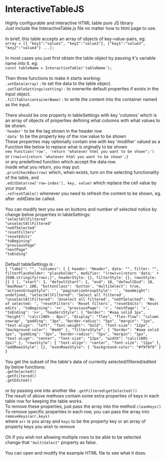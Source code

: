 # InteractiveTableJS
Highly configurable and interactive HTML table pure JS library
<br>
Just include the InteractiveTable.js file no matter how to html page to use.<br>
<br>
In brief, this table accepts an array of objects of key-value-pairs, eg:<br>
`array = [{ "key1":"value1", "key2":"value2"}, {"key1":"value3", "key2":"value4"} ...];`<br>
<br>
In most cases you just first obtain the table object by passing it's variable name into it. eg:<br>
`const tableName = InteractiveTable('tableName');`<br>
<br>
Then three functions to make it starts working:<br>
`.setData(array)` : to set the data to the table object.<br>
`.setTableSettings(setting)` : to overwrite default properties if exists in the input object.<br>
`.fillTable(containerName)` : to write the content into the container named as the input.<br>
<br>
There should be one property in tableSettings with key 'columns' which is an array of objects of properties defining what columns with what values to be shown.<br>
`'header'` to be the tag shown in the header row<br>
`'data'` to be the property key of the row value to be shown<br>
These properties may optionally contain one with key 'modifier' valued as a Function like below to replace what is orginally to be shown<br>
`new Function('row', 'return "whatever html you want to be shown";')`<br>
or `(row)=>{return 'whatever html you want to be shown';}`<br>
or any predefined function which accept the data row.<br>
inside what you return, you may put: <br>
`.printCheckBox(row)` which, when exists, turn on the selecting functionality of the table, and<br>
`.editData(row['row-index'], key, value)` which replace the cell value by your input.<br>
`.refreshTable()` whenever you need to refresh the content to be shown, eg. after .editData be called.<br>
<br>
You can modify text you see on buttons and number of selected notice by change below properties in tableSettings:<br>
`"selectAllFiltered"`<br>
`"unselectAllFiltered"`<br>
`"noOfSelected"`<br>
`"resetFilters"`<br>
`"resetEdits"`<br>
`"toBegining"`<br>
`"previousPage"`<br>
`"nextPage"`<br>
`"toEnding"`<br>
<br>
Default tableSettings is :<br>
`{
		"label": "",
		"columns": [
			{
				header: "Header",
				data: "",
				filter: "",
				filterPlaceholder: "placeholder",
				modifier: "(row)=>{return 'data:' + JSON.stringify(row);}",
				headerStyle: {},
				filterStyle: {},
				rowsStyle: {}
			}
		],
		"start": 1,
		"defaultStart": 1,
		"end": 10,
		"defaultEnd": 10,
		"maxRows": 100,
		"buttonClass": 'button',
		"multiSelect": true,
		"actionsGroupStyle": '',
		"paginationGroupStyle": '',
		"maxHeight": undefined,
		"selectAllFiltered": 'Select all filtered',
		"unselectAllFiltered": 'Unselect all filtered',
		"noOfSelected": 'No. of selected: ',
		"resetFilters": 'Reset filters',
		"resetEdits": 'Reset edits',
		"toBegining": '<<',
		"previousPage": '<',
		"nextPage": '>',
		"toEnding": '>>',
		"headersStyle": {
			"border": "#aaa solid 1px",
			"height": "calc(100% - 8px)",
			"display": "flex",
			"flex-flow": "column nowrap",
			"padding": "3px",
			"border-radius": "5px",
			"margin": "1px",
			"text-align": "left",
			"font-weight": "bold",
			"font-size": "12px",
			"background-color": "#add"
		},
		"filtersStyle": {
			"border": "#aaa solid 1px",
			"padding": "3px",
			"border-radius": "5px",
			"margin": "1px",
			"text-align": "center",
			"font-size": "12px",
			"width": "calc(100% - 2px)"
		},
		"rowsStyle": {
			"text-align": "center",
			"font-size": "12px"
		},
		"oddRowsStyle": {},
		"evenRowsStyle": {
			"background-color": "#f9f9f9"
		}
	}`<br>
<br>
You get the subset of the table's data of currently selected/filtered/edited by below functions:<br>
`.getSelected()`<br>
`.getFiltered()`<br>
`.getEdited()`<br>
<br>
or by passing one into another like `.getFiltered(getSelected())`<br>
The result of above methoes contain some extra properties of keys in each table row for keeping the table works.<br>
To remove these properties, just pass the array into the method `cleanKeys()`<br>
To remove specific properties in each row, you can pass the array into `removeKeys(arr,keys)`<br>
where `arr` is you array and `keys` to be the property key or an array of property keys you wish to remove<br>
<br>
Oh if you wish not allowing multiple rows to be able to be selected<br>
change that `"multiSelect"` property as false.<br>
<br>
You can open and modify the example HTML file to see what it does.
